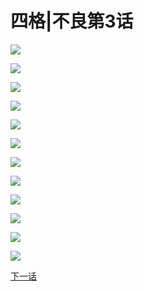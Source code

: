# 四格|不良第3话


![](/images/不良1-11四格/3/1.jpg)

![](/images/不良1-11四格/3/2.jpg)

![](/images/不良1-11四格/3/3.jpg)

![](/images/不良1-11四格/3/4.jpg)

![](/images/不良1-11四格/3/5.jpg)

![](/images/不良1-11四格/3/6.jpg)

![](/images/不良1-11四格/3/7.jpg)

![](/images/不良1-11四格/3/8.jpg)

![](/images/不良1-11四格/3/9.jpg)

![](/images/不良1-11四格/3/10.jpg)

![](/images/不良1-11四格/3/11.jpg)

![](/images/不良1-11四格/3/12.jpg)

[下一话](https://northet.github.io/posts/%E4%B8%8D%E8%89%AF4/)

